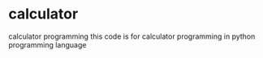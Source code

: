 # calculator  
calculator programming
this code is for calculator programming in python programming language
